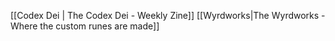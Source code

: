 [[Codex Dei | The Codex Dei - Weekly Zine]]
[[Wyrdworks|The Wyrdworks - Where the custom runes are made]]
